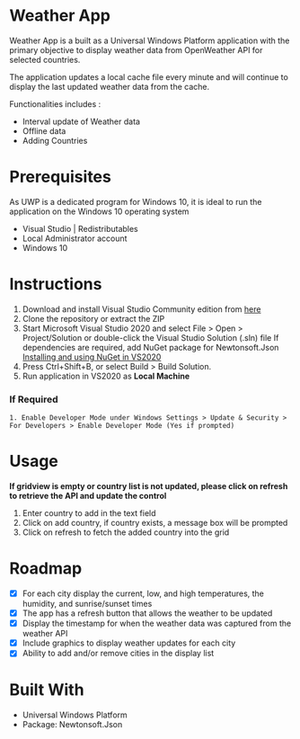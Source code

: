 # Weather App
Weather App is a built as a Universal Windows Platform application with the primary objective to display weather data from OpenWeather API
for selected countries.

The application updates a local cache file every minute and will continue to display the last updated weather data 
from the cache.

Functionalities includes :
* Interval update of Weather data
* Offline data
* Adding Countries

# Prerequisites
As UWP is a dedicated program for Windows 10, it is ideal to run the application on the Windows 10 operating system

- Visual Studio | Redistributables
- Local Administrator account
- Windows 10

# Instructions

1. Download and install Visual Studio Community edition from [here](https://visualstudio.microsoft.com/)
1. Clone the repository or extract the ZIP
1. Start Microsoft Visual Studio 2020 and select File > Open > Project/Solution or double-click the Visual Studio Solution (.sln) file
If dependencies are required, add NuGet package for Newtonsoft.Json [Installing and using NuGet in VS2020](https://docs.microsoft.com/en-us/nuget/quickstart/install-and-use-a-package-in-visual-studio)
1. Press Ctrl+Shift+B, or select Build > Build Solution.
1. Run application in VS2020 as **Local Machine**

### If Required
```
1. Enable Developer Mode under Windows Settings > Update & Security > For Developers > Enable Developer Mode (Yes if prompted)
```

# Usage
**If gridview is empty or country list is not updated, please click on refresh to retrieve the API and update the control**
1. Enter country to add in the text field
1. Click on add country, if country exists, a message box will be prompted
1. Click on refresh to fetch the added country into the grid



# Roadmap
- [x] For each city display the current, low, and high temperatures, the humidity, and sunrise/sunset times
- [x]	The app has a refresh button that allows the weather to be updated
- [x]	Display the timestamp for when the weather data was captured from the weather API
- [x]	Include graphics to display weather updates for each city
- [x]	Ability to add and/or remove cities in the display list

# Built With
- Universal Windows Platform
- Package: Newtonsoft.Json
